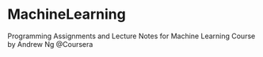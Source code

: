 # MachineLearning
Programming Assignments and Lecture Notes for Machine Learning Course by Andrew Ng @Coursera
